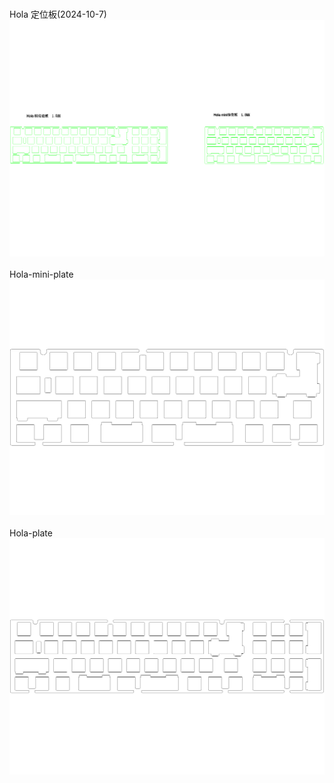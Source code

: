 <br/>Hola 定位板(2024-10-7)<br/>![image](./Hola%20定位板(2024-10-7).png)<br/>
<br/>Hola-mini-plate<br/>![image](./Hola-mini-plate.png)<br/>
<br/>Hola-plate<br/>![image](./Hola-plate.png)<br/>
